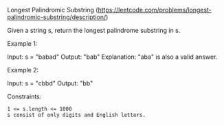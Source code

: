 Longest Palindromic Substring
(https://leetcode.com/problems/longest-palindromic-substring/description/)

Given a string s, return the longest palindrome substring in s.

Example 1:

Input: s = "babad"
Output: "bab"
Explanation: "aba" is also a valid answer.

Example 2:

Input: s = "cbbd"
Output: "bb"

Constraints:

    1 <= s.length <= 1000
    s consist of only digits and English letters.

 